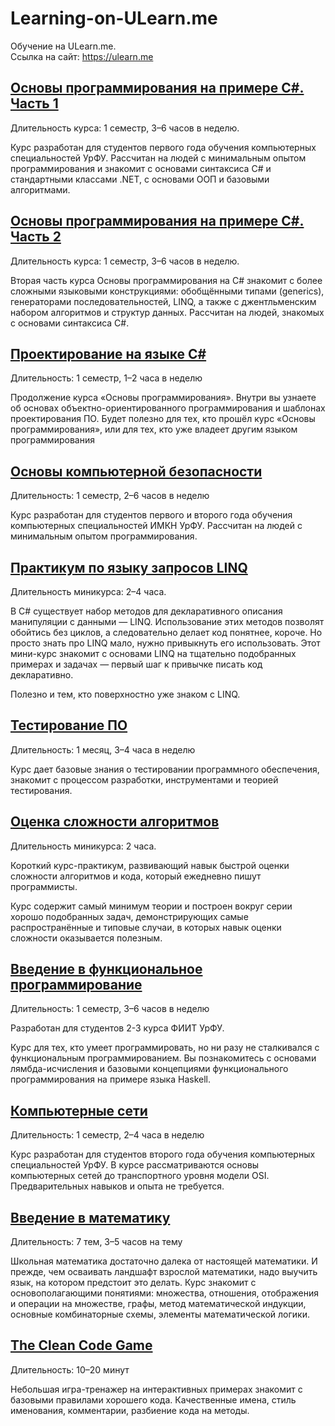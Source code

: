 # Learning-on-ULearn.me
Обучение на ULearn.me.<br>
Ссылка на сайт: https://ulearn.me

## [Основы программирования на примере C#. Часть 1](https://ulearn.me/Course/BasicProgramming)
Длительность курса: 1 семестр, 3–6 часов в неделю.

Курс разработан для студентов первого года обучения компьютерных специальностей УрФУ. Рассчитан на людей с минимальным опытом программирования и знакомит с основами синтаксиса C# и стандартными классами .NET, с основами ООП и базовыми алгоритмами.

## [Основы программирования на примере C#. Часть 2](https://ulearn.me/Course/BasicProgramming2)
Длительность курса: 1 семестр, 3–6 часов в неделю.

Вторая часть курса Основы программирования на C# знакомит с более сложными языковыми конструкциями: обобщёнными типами (generics), генераторами последовательностей, LINQ, а также с джентльменским набором алгоритмов и структур данных. Рассчитан на людей, знакомых с основами синтаксиса C#.

## [Проектирование на языке C#](https://ulearn.me/Course/CS2)
Длительность: 1 семестр, 1–2 часа в неделю

Продолжение курса «Основы программирования». Внутри вы узнаете об основах объектно-ориентированного программирования и шаблонах проектирования ПО. Будет полезно для тех, кто прошёл курс «Основы программирования», или для тех, кто уже владеет другим языком программирования

## [Основы компьютерной безопасности](https://ulearn.me/Course/HackerDom)
Длительность: 1 семестр, 2–6 часов в неделю

Курс разработан для студентов первого и второго года обучения компьютерных специальностей ИМКН УрФУ. Рассчитан на людей с минимальным опытом программирования.

## [Практикум по языку запросов LINQ](https://ulearn.me/Course/Linq)
Длительность миникурса: 2–4 часа.

В C# существует набор методов для декларативного описания манипуляции с данными — LINQ. Использование этих методов позволят обойтись без циклов, а следовательно делает код понятнее, короче. Но просто знать про LINQ мало, нужно привыкнуть его использовать. Этот мини-курс знакомит с основами LINQ на тщательно подобранных примерах и задачах — первый шаг к привычке писать код декларативно.

Полезно и тем, кто поверхностно уже знаком с LINQ. 

## [Тестирование ПО](https://ulearn.me/Course/Testing-2022)
Длительность: 1 месяц, 3–4 часа в неделю

Курс дает базовые знания о тестировании программного обеспечения, знакомит с процессом разработки, инструментами и теорией тестирования.

## [Оценка сложности алгоритмов](https://ulearn.me/Course/Complexity)
Длительность миникурса: 2 часа.

Короткий курс-практикум, развивающий навык быстрой оценки сложности алгоритмов и кода, который ежедневно пишут программисты.

Курс содержит самый минимум теории и построен вокруг серии хорошо подобранных задач, демонстрирующих самые распространённые и типовые случаи, в которых навык оценки сложности оказывается полезным.

## [Введение в функциональное программирование](https://ulearn.me/Course/fpintroduction)
Длительность: 1 семестр, 3–6 часов в неделю

Разработан для студентов 2-3 курса ФИИТ УрФУ.

Курс для тех, кто умеет программировать, но ни разу не сталкивался с функциональным программированием. Вы познакомитесь с основами лямбда-исчисления и базовыми концепциями функционального программирования на примере языка Haskell.

## [Компьютерные сети](https://ulearn.me/Course/Networks)
Длительность: 1 семестр, 2–4 часа в неделю

Курс разработан для студентов второго года обучения компьютерных специальностей УрФУ. В курсе рассматриваются основы компьютерных сетей до транспортного уровня модели OSI. Предварительных навыков и опыта не требуется.

## [Введение в математику](https://ulearn.me/Course/math)
Длительность: 7 тем, 3–5 часов на тему

Школьная математика достаточно далека от настоящей математики. И прежде, чем осваивать ландшафт взрослой математики, надо выучить язык, на котором предстоит это делать. Курс знакомит с основополагающими понятиями: множества, отношения, отображения и операции на множестве, графы, метод математической индукции, основные комбинаторные схемы, элементы математической логики.

## [The Clean Code Game](https://cleancodegame.github.io)
Длительность: 10–20 минут

Небольшая игра-тренажер на интерактивных примерах знакомит с базовыми правилами хорошего кода. Качественные имена, стиль именования, комментарии, разбиение кода на методы.
